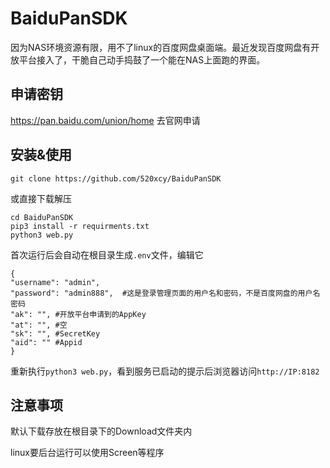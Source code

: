 # BaiduPanSDK
因为NAS环境资源有限，用不了linux的百度网盘桌面端。最近发现百度网盘有开放平台接入了，干脆自己动手捣鼓了一个能在NAS上面跑的界面。

## 申请密钥
https://pan.baidu.com/union/home
去官网申请

## 安装&使用
```
git clone https://github.com/520xcy/BaiduPanSDK
```
或直接下载解压
```
cd BaiduPanSDK
pip3 install -r requirments.txt
python3 web.py
```
首次运行后会自动在根目录生成```.env```文件，编辑它
```
{
"username": "admin", 
"password": "admin888",  #这是登录管理页面的用户名和密码，不是百度网盘的用户名密码
"ak": "", #开放平台申请到的AppKey
"at": "", #空
"sk": "", #SecretKey
"aid": "" #Appid
}
```
重新执行```python3 web.py```，看到服务已启动的提示后浏览器访问```http://IP:8182```

## 注意事项
默认下载存放在根目录下的Download文件夹内

linux要后台运行可以使用Screen等程序

